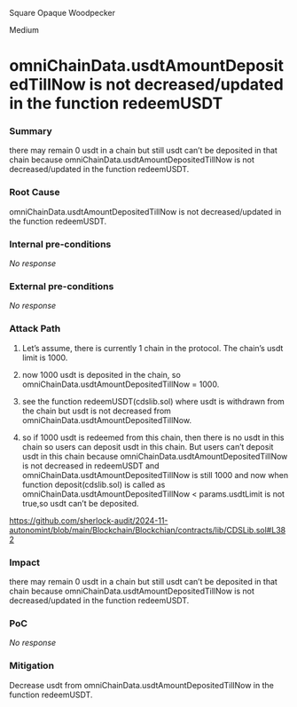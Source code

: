 Square Opaque Woodpecker

Medium

# omniChainData.usdtAmountDepositedTillNow is not decreased/updated in the function redeemUSDT

### Summary

there may remain 0 usdt in a chain but still usdt can’t be deposited in that chain because  omniChainData.usdtAmountDepositedTillNow is not decreased/updated in the function redeemUSDT.


### Root Cause

omniChainData.usdtAmountDepositedTillNow is not decreased/updated in the function redeemUSDT.



### Internal pre-conditions

_No response_

### External pre-conditions

_No response_

### Attack Path

1. Let’s assume, there is currently 1 chain in the protocol. The chain’s usdt limit is 1000.

2. now 1000 usdt is deposited in the chain, so omniChainData.usdtAmountDepositedTillNow = 1000.

3. see the function redeemUSDT(cdslib.sol) where usdt is withdrawn from the chain but usdt is not decreased from omniChainData.usdtAmountDepositedTillNow.

4. so if 1000 usdt is redeemed from this chain, then there is no usdt in this chain so users can deposit usdt in this chain. But users can’t deposit usdt in this chain because  omniChainData.usdtAmountDepositedTillNow is not decreased in redeemUSDT and omniChainData.usdtAmountDepositedTillNow is still 1000 and now when function deposit(cdslib.sol) is called as omniChainData.usdtAmountDepositedTillNow < params.usdtLimit is not true,so usdt can’t be deposited.

https://github.com/sherlock-audit/2024-11-autonomint/blob/main/Blockchain/Blockchian/contracts/lib/CDSLib.sol#L382



### Impact

there may remain 0 usdt in a chain but still usdt can’t be deposited in that chain because  omniChainData.usdtAmountDepositedTillNow is not decreased/updated in the function redeemUSDT.


### PoC

_No response_

### Mitigation

Decrease usdt from omniChainData.usdtAmountDepositedTillNow in the function redeemUSDT.

